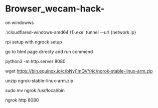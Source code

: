 # Browser_wecam-hack-
on windowws



.\cloudflared-windows-amd64 (1).exe' tunnel --url {network ip}



rpi setup with ngrock setup



go to html page drrecty and run commend


python3 -m http.server 8080

wget https://bin.equinox.io/c/bNyj1mQVY4c/ngrok-stable-linux-arm.zip

unzip ngrok-stable-linux-arm.zip


sudo mv ngrok /usr/local/bin


ngrok http 8080
